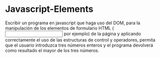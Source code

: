 # Javascript-Elements
Escribir un programa en javascript que haga uso del DOM, para la manipulación de los elementos de formulario HTML (<input type='text' name='num1' id='num1'> por ejemplo) de la página y aplicando correctamente el uso de las estructuras de control y operadores, permita que el usuario introduzca tres números enteros y el programa devolverá como resultado el mayor de los tres números.
